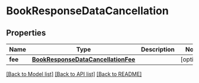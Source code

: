 # BookResponseDataCancellation

## Properties
Name | Type | Description | Notes
------------ | ------------- | ------------- | -------------
**fee** | [**BookResponseDataCancellationFee**](BookResponseDataCancellationFee.md) |  | [optional] 

[[Back to Model list]](../README.md#models) [[Back to API list]](../README.md#api-endpoints) [[Back to README]](../README.md)


